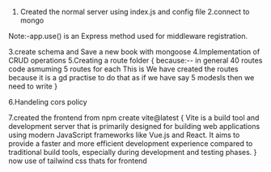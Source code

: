 1. Created the normal server using index.js and config file 
2.connect to mongo

Note:-app.use() is an Express method used for middleware registration.

3.create schema and Save a new book with mongoose
4.Implementation of CRUD operations
5.Creating a route folder {
    because:--
    in general 40 routes code asmuming 5 routes for each This is 
    We have created the routes because it is a gd practise to 
    do that as if we have say 5 modesls then we need to write 
}

6.Handeling cors policy

7.created the frontend from npm create vite@latest
{
    Vite is a build tool and development server that is primarily designed for building web applications using modern JavaScript frameworks like Vue.js and React. It aims to provide a faster and more efficient development experience compared to traditional build tools, especially during development and testing phases.
}
now use of tailwind  css thats for frontend

